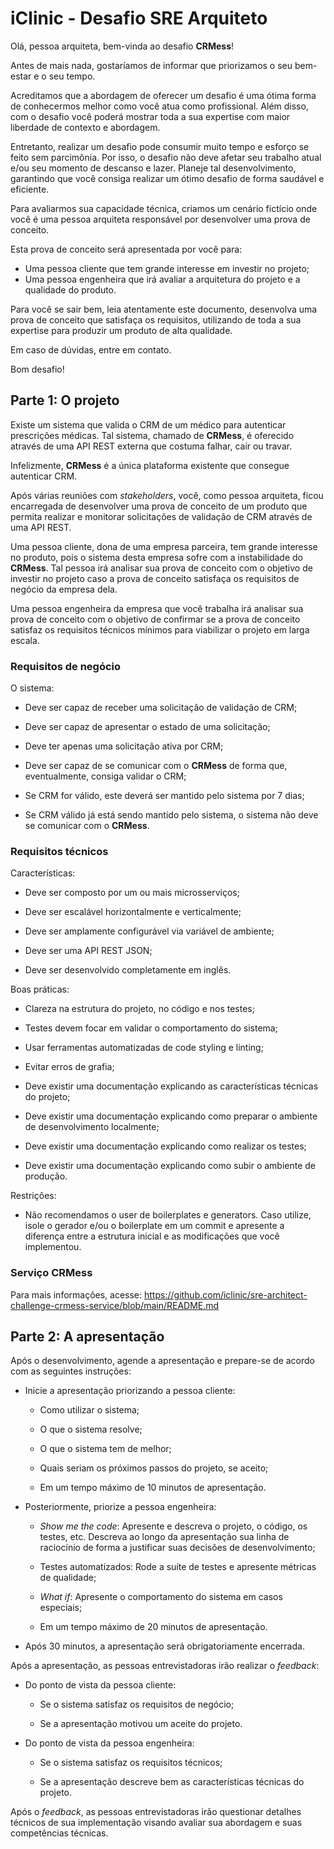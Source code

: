 # iClinic - Desafio SRE Arquiteto

Olá, pessoa arquiteta, bem-vinda ao desafio **CRMess**!

Antes de mais nada, gostaríamos de informar que priorizamos o seu bem-estar e o
seu tempo.

Acreditamos que a abordagem de oferecer um desafio é uma ótima forma de
conhecermos melhor como você atua como profissional. Além disso, com o desafio
você poderá mostrar toda a sua expertise com maior liberdade de contexto e
abordagem.

Entretanto, realizar um desafio pode consumir muito tempo e esforço se feito sem
parcimônia. Por isso, o desafio não deve afetar seu trabalho atual e/ou seu
momento de descanso e lazer. Planeje tal desenvolvimento, garantindo que você
consiga realizar um ótimo desafio de forma saudável e eficiente.

Para avaliarmos sua capacidade técnica, criamos um cenário fictício onde você é
uma pessoa arquiteta responsável por desenvolver uma prova de conceito.

Esta prova de conceito será apresentada por você para:

- Uma pessoa cliente que tem grande interesse em investir no projeto;
- Uma pessoa engenheira que irá avaliar a arquitetura do projeto e a qualidade
  do produto.

Para você se sair bem, leia atentamente este documento, desenvolva uma prova de
conceito que satisfaça os requisitos, utilizando de toda a sua expertise para
produzir um produto de alta qualidade.

Em caso de dúvidas, entre em contato.

Bom desafio!

## Parte 1: O projeto

Existe um sistema que valida o CRM de um médico para autenticar prescrições
médicas. Tal sistema, chamado de **CRMess**, é oferecido através de uma API REST
externa que costuma falhar, cair ou travar.

Infelizmente, **CRMess** é a única plataforma existente que consegue autenticar
CRM.

Após várias reuniões com _stakeholders_, você, como pessoa arquiteta, ficou
encarregada de desenvolver uma prova de conceito de um produto que permita
realizar e monitorar solicitações de validação de CRM através de uma API REST.

Uma pessoa cliente, dona de uma empresa parceira, tem grande interesse no
produto, pois o sistema desta empresa sofre com a instabilidade do **CRMess**.
Tal pessoa irá analisar sua prova de conceito com o objetivo de investir no
projeto caso a prova de conceito satisfaça os requisitos de negócio da empresa
dela.

Uma pessoa engenheira da empresa que você trabalha irá analisar sua prova de
conceito com o objetivo de confirmar se a prova de conceito satisfaz os
requisitos técnicos mínimos para viabilizar o projeto em larga escala.

### Requisitos de negócio

O sistema:

- Deve ser capaz de receber uma solicitação de validação de CRM;

- Deve ser capaz de apresentar o estado de uma solicitação;

- Deve ter apenas uma solicitação ativa por CRM;

- Deve ser capaz de se comunicar com o **CRMess** de forma que, eventualmente,
  consiga validar o CRM;

- Se CRM for válido, este deverá ser mantido pelo sistema por 7 dias;

- Se CRM válido já está sendo mantido pelo sistema, o sistema não deve se
  comunicar com o **CRMess**.

### Requisitos técnicos

Características:

- Deve ser composto por um ou mais microsserviços;

- Deve ser escalável horizontalmente e verticalmente;

- Deve ser amplamente configurável via variável de ambiente;

- Deve ser uma API REST JSON;

- Deve ser desenvolvido completamente em inglês.

Boas práticas:

- Clareza na estrutura do projeto, no código e nos testes;

- Testes devem focar em validar o comportamento do sistema;

- Usar ferramentas automatizadas de code styling e linting;

- Evitar erros de grafia;

- Deve existir uma documentação explicando as características técnicas do
  projeto;

- Deve existir uma documentação explicando como preparar o ambiente de
  desenvolvimento localmente;

- Deve existir uma documentação explicando como realizar os testes;

- Deve existir uma documentação explicando como subir o ambiente de produção.

Restrições:

- Não recomendamos o user de boilerplates e generators. Caso utilize, isole o
  gerador e/ou o boilerplate em um commit e apresente a diferença entre a
  estrutura inicial e as modificações que você implementou.

### Serviço CRMess

Para mais informações, acesse:
<https://github.com/iclinic/sre-architect-challenge-crmess-service/blob/main/README.md>

## Parte 2: A apresentação

Após o desenvolvimento, agende a apresentação e prepare-se de acordo com as
seguintes instruções:

- Inicie a apresentação priorizando a pessoa cliente:

  - Como utilizar o sistema;

  - O que o sistema resolve;

  - O que o sistema tem de melhor;

  - Quais seriam os próximos passos do projeto, se aceito;

  - Em um tempo máximo de 10 minutos de apresentação.

- Posteriormente, priorize a pessoa engenheira:

  - _Show me the code_: Apresente e descreva o projeto, o código, os testes,
    etc. Descreva ao longo da apresentação sua linha de raciocínio de forma a
    justificar suas decisões de desenvolvimento;

  - Testes automatizados: Rode a suíte de testes e apresente métricas de
    qualidade;

  - _What if_: Apresente o comportamento do sistema em casos especiais;

  - Em um tempo máximo de 20 minutos de apresentação.

- Após 30 minutos, a apresentação será obrigatoriamente encerrada.

Após a apresentação, as pessoas entrevistadoras irão realizar o _feedback_:

- Do ponto de vista da pessoa cliente:

  - Se o sistema satisfaz os requisitos de negócio;

  - Se a apresentação motivou um aceite do projeto.

- Do ponto de vista da pessoa engenheira:

  - Se o sistema satisfaz os requisitos técnicos;

  - Se a apresentação descreve bem as características técnicas do projeto.

Após o _feedback_, as pessoas entrevistadoras irão questionar detalhes técnicos
de sua implementação visando avaliar sua abordagem e suas competências técnicas.
